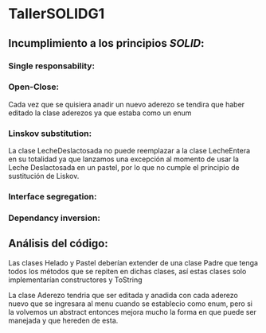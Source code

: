 # TallerSOLIDG1
##  Incumplimiento a los principios *SOLID*:
### Single responsability:

### Open-Close:

Cada vez que se quisiera anadir un nuevo aderezo se tendira que haber editado la clase aderezos ya que estaba como un enum


### Linskov substitution: 
La clase LecheDeslactosada no puede reemplazar a la clase LecheEntera en su totalidad ya que lanzamos una excepción al momento de usar la Leche Deslactosada en un pastel, por lo que no cumple el principio de sustitución de Liskov.

### Interface segregation:

### Dependancy inversion:


## Análisis del código:

Las clases Helado y Pastel deberían extender de una clase Padre que tenga todos los métodos que se repiten en dichas clases, así estas clases solo implementarían constructores y ToString

La clase Aderezo tendria que ser editada y anadida con cada aderezo nuevo que se ingresara al menu cuando se establecio como enum, pero si la volvemos un abstract entonces mejora mucho la forma en que puede ser manejada y que hereden de esta.
